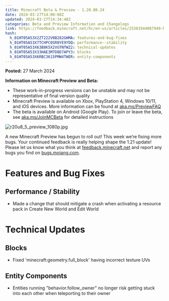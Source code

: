 ```yaml
---
title: Minecraft Beta & Preview - 1.20.80.24
date: 2024-03-27T14:00:08Z
updated: 2024-03-27T14:34:48Z
categories: Beta and Preview Information and Changelogs
link: https://feedback.minecraft.net/hc/en-us/articles/25381944087949-Minecraft-Beta-Preview-1-20-80-24
hash:
  h_01HT05A53X2ZT222V0B282GHMA: features-and-bug-fixes
  h_01HT05A53X7TCHPC0SR8YE9YDQ: performance--stability
  h_01HT05A53X63B8K5X2VGTNTWZ2: technical-updates
  h_01HT05A53X33HAE3M7D8D7APY3: blocks
  h_01HT05A53X6RBC3615PMW4TWER: entity-components
---
```


**Posted:** 27 March 2024

**Information on Minecraft Preview and Beta:**

- These work-in-progress versions can be unstable and may not be representative of final version quality
- Minecraft Preview is available on Xbox, PlayStation 4, Windows 10/11, and iOS devices. More information can be found at [aka.ms/PreviewFAQ](https://aka.ms/PreviewFAQ)
- The beta is available on Android (Google Play). To join or leave the beta, see [aka.ms/JoinMCBeta](https://aka.ms/JoinMCBeta) for detailed instructions

![r20u8_5_preview_1080p.jpg](https://feedback.minecraft.net/hc/article_attachments/25383324081037)

A new Minecraft Preview has begun to roll out! This week we’re fixing more bugs. Your continued feedback is really helping shape the 1.21 update! Please let us know what you think at [feedback.minecraft.net](https://feedback.minecraft.net/) and report any bugs you find on [bugs.mojang.com](https://bugs.mojang.com/).

# Features and Bug Fixes

## Performance / Stability

- Made a change that should mitigate a crash when activating a resource pack in Create New World and Edit World 

# Technical Updates

## Blocks

- Fixed 'minecraft:geometry.full_block' having incorrect texture UVs

## Entity Components

- Entities running "behavior.follow_owner" no longer risk getting stuck into each other when teleporting to their owner
